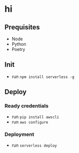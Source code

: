 # hi
## Prequisites
- Node
- Python
- Poetry

## Init
- run `npm install serverless -g`

## Deploy
### Ready credentials
- run `pip install awscli`
- run `aws configure`

### Deployment
- run `serverless deploy`
